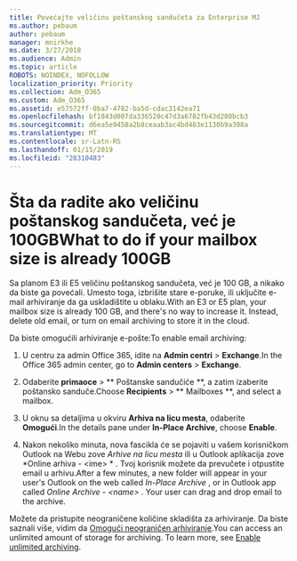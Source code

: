 ```yaml
---
title: Povećajte veličinu poštanskog sandučeta za Enterprise MJ
ms.author: pebaum
author: pebaum
manager: mnirkhe
ms.date: 3/27/2018
ms.audience: Admin
ms.topic: article
ROBOTS: NOINDEX, NOFOLLOW
localization_priority: Priority
ms.collection: Adm_O365
ms.custom: Adm_O365
ms.assetid: e57572ff-0ba7-4782-ba5d-cdac3142ea71
ms.openlocfilehash: bf1843d007da336520c47d3a6782fb43d280bcb3
ms.sourcegitcommit: d6ea5e9458a2b8ceaab3ac4bd483e1130b9a398a
ms.translationtype: MT
ms.contentlocale: sr-Latn-RS
ms.lasthandoff: 01/15/2019
ms.locfileid: "28310483"
---
```

# <a name="what-to-do-if-your-mailbox-size-is-already-100gb"></a><span data-ttu-id="e1636-102">Šta da radite ako veličinu poštanskog sandučeta, već je 100GB</span><span class="sxs-lookup"><span data-stu-id="e1636-102">What to do if your mailbox size is already 100GB</span></span>

<span data-ttu-id="e1636-p101">Sa planom E3 ili E5 veličinu poštanskog sandučeta, već je 100 GB, a nikako da biste ga povećali. Umesto toga, izbrišite stare e-poruke, ili uključite e-mail arhiviranje da ga uskladištite u oblaku.</span><span class="sxs-lookup"><span data-stu-id="e1636-p101">With an E3 or E5 plan, your mailbox size is already 100 GB, and there's no way to increase it. Instead, delete old email, or turn on email archiving to store it in the cloud.</span></span> 
  
<span data-ttu-id="e1636-105">Da biste omogućili arhiviranje e-pošte:</span><span class="sxs-lookup"><span data-stu-id="e1636-105">To enable email archiving:</span></span>
  
1. <span data-ttu-id="e1636-106">U centru za admin Office 365, idite na **Admin centri** \> **Exchange**.</span><span class="sxs-lookup"><span data-stu-id="e1636-106">In the Office 365 admin center, go to **Admin centers** \> **Exchange**.</span></span> 
    
2. <span data-ttu-id="e1636-107">Odaberite **primaoce** \> \*\* Poštanske sandučiće \*\*, a zatim izaberite poštansko sanduče.</span><span class="sxs-lookup"><span data-stu-id="e1636-107">Choose **Recipients** \> \*\* Mailboxes \*\*, and select a mailbox.</span></span> 
    
3. <span data-ttu-id="e1636-108">U oknu sa detaljima u okviru **Arhiva na licu mesta**, odaberite **Omogući**.</span><span class="sxs-lookup"><span data-stu-id="e1636-108">In the details pane under **In-Place Archive**, choose **Enable**.</span></span> 
    
4. <span data-ttu-id="e1636-p102">Nakon nekoliko minuta, nova fascikla će se pojaviti u vašem korisničkom Outlook na Webu zove *Arhive na licu mesta* ili u Outlook aplikacija zove \*Online arhiva - \<ime\> \* . Tvoj korisnik možete da prevučete i otpustite email u arhivu.</span><span class="sxs-lookup"><span data-stu-id="e1636-p102">After a few minutes, a new folder will appear in your user's Outlook on the web called  *In-Place Archive*  , or in Outlook app called  *Online Archive - \<name\>*  . Your user can drag and drop email to the archive.</span></span> 
    
<span data-ttu-id="e1636-p103">Možete da pristupite neograničene količine skladišta za arhiviranje. Da biste saznali više, vidim da [Omogući neograničen arhiviranje](https://support.office.com/en-us/article/enable-unlimited-archiving-in-office-365-admin-help-e2a789f2-9962-4960-9fd4-a00aa063559e).</span><span class="sxs-lookup"><span data-stu-id="e1636-p103">You can access an unlimited amount of storage for archiving. To learn more, see [Enable unlimited archiving](https://support.office.com/en-us/article/enable-unlimited-archiving-in-office-365-admin-help-e2a789f2-9962-4960-9fd4-a00aa063559e).</span></span>
  

